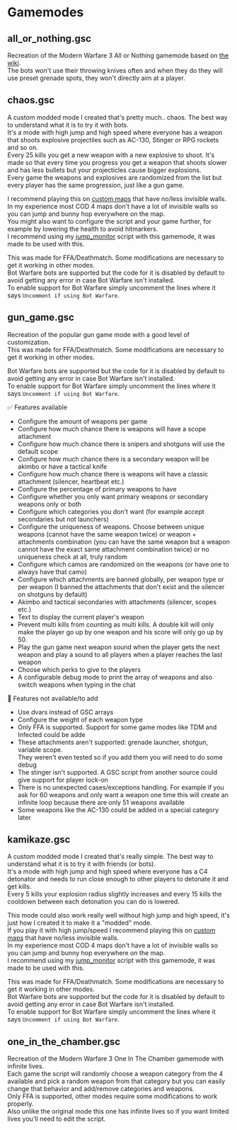 # Gamemodes

## all_or_nothing.gsc

Recreation of the Modern Warfare 3 All or Nothing gamemode based on [the wiki](https://callofduty.fandom.com/wiki/All_or_Nothing_(Game_Mode)#Call_of_Duty:_Modern_Warfare_3).  
The bots won't use their throwing knives often and when they do they will use preset grenade spots, they won't directly aim at a player.

## chaos.gsc

A custom modded mode I created that's pretty much.. chaos. The best way to understand what it is to try it with bots.  
It's a mode with high jump and high speed where everyone has a weapon that shoots explosive projectiles such as AC-130, Stinger or RPG rockets and so on.  
Every 25 kills you get a new weapon with a new explosive to shoot. It's made so that every time you progress you get a weapon that shoots slower and has less bullets but your projecticles cause bigger explosions.  
Every game the weapons and explosives are randomized from the list but every player has the same progression, just like a gun game.  

I recommend playing this on [custom maps](https://forum.plutonium.pw/category/27/mw3-modding-releases-resources) that have no/less invisible walls.  
In my experience most COD 4 maps don't have a lot of invisible walls so you can jump and bunny hop everywhere on the map.  
You might also want to configure the script and your game further, for example by lowering the health to avoid hitmarkers.  
I recommend using my [jump_monitor](https://github.com/Resxt/Plutonium-IW5-Scripts/tree/main/small_scripts#jump_monitorgsc) script with this gamemode, it was made to be used with this.

This was made for FFA/Deathmatch. Some modifications are necessary to get it working in other modes.  
Bot Warfare bots are supported but the code for it is disabled by default to avoid getting any error in case Bot Warfare isn't installed.  
To enable support for Bot Warfare simply uncomment the lines where it says `Uncomment if using Bot Warfare`.

## gun_game.gsc

Recreation of the popular gun game mode with a good level of customization.  
This was made for FFA/Deathmatch. Some modifications are necessary to get it working in other modes.  

Bot Warfare bots are supported but the code for it is disabled by default to avoid getting any error in case Bot Warfare isn't installed.  
To enable support for Bot Warfare simply uncomment the lines where it says `Uncomment if using Bot Warfare`.

:white_check_mark: Features available

- Configure the amount of weapons per game
- Configure how much chance there is weapons will have a scope attachment
- Configure how much chance there is snipers and shotguns will use the default scope
- Configure how much chance there is a secondary weapon will be akimbo or have a tactical knife
- Configure how much chance there is weapons will have a classic attachment (silencer, heartbeat etc.)
- Configure the percentage of primary weapons to have
- Configure whether you only want primary weapons or secondary weapons only or both
- Configure which categories you don't want (for example accept secondaries but not launchers)
- Configure the uniqueness of weapons. Choose between unique weapons (cannot have the same weapon twice) or weapon + attachments combination (you can have the same weapon but a weapon cannot have the exact same attachment combination twice) or no uniqueness check at all, truly random
- Configure which camos are randomized on the weapons (or have one to always have that camo)
- Configure which attachments are banned globally, per weapon type or per weapon (I banned the attachments that don't exist and the silencer on shotguns by default)
- Akimbo and tactical secondaries with attachments (silencer, scopes etc.)
- Text to display the current player's weapon
- Prevent multi kills from counting as multi kills. A double kill will only make the player go up by one weapon and his score will only go up by 50.
- Play the gun game next weapon sound when the player gets the next weapon and play a sound to all players when a player reaches the last weapon
- Choose which perks to give to the players
- A configurable debug mode to print the array of weapons and also switch weapons when typing in the chat

:no_entry_sign: Features not available/to add

- Use dvars instead of GSC arrays
- Configure the weight of each weapon type
- Only FFA is supported. Support for some game modes like TDM and Infected could be adde
- These attachments aren't supported: grenade launcher, shotgun, variable scope.  
They weren't even tested so if you add them you will need to do some debug
- The stinger isn't supported. A GSC script from another source could give support for player lock-on
- There is no unexpected cases/exceptions handling. For example if you ask for 60 weapons and only want a weapon one time this will create an infinite loop because there are only 51 weapons available
- Some weapons like the AC-130 could be added in a special category later

## kamikaze.gsc

A custom modded mode I created that's really simple. The best way to understand what it is to try it with friends (or bots).  
It's a mode with high jump and high speed where everyone has a C4 detonator and needs to run close enough to other players to detonate it and get kills.  
Every 5 kills your explosion radius slightly increases and every 15 kills the cooldown between each detonation you can do is lowered.

This mode could also work really well without high jump and high speed, it's just how I created it to make it a "modded" mode.  
If you play it with high jump/speed I recommend playing this on [custom maps](https://forum.plutonium.pw/category/27/mw3-modding-releases-resources) that have no/less invisible walls.  
In my experience most COD 4 maps don't have a lot of invisible walls so you can jump and bunny hop everywhere on the map.  
I recommend using my [jump_monitor](https://github.com/Resxt/Plutonium-IW5-Scripts/tree/main/small_scripts#jump_monitorgsc) script with this gamemode, it was made to be used with this.

This was made for FFA/Deathmatch. Some modifications are necessary to get it working in other modes.  
Bot Warfare bots are supported but the code for it is disabled by default to avoid getting any error in case Bot Warfare isn't installed.  
To enable support for Bot Warfare simply uncomment the lines where it says `Uncomment if using Bot Warfare`.

## one_in_the_chamber.gsc

Recreation of the Modern Warfare 3 One In The Chamber gamemode with infinite lives.  
Each game the script will randomly choose a weapon category from the 4 available and pick a random weapon from that category but you can easily change that behavior and add/remove categories and weapons.  
Only FFA is supported, other modes require some modifications to work properly.  
Also unlike the original mode this one has infinite lives so if you want limited lives you'll need to edit the script.
